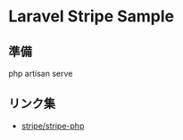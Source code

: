 # Laravel Stripe Sample

## 準備

php artisan serve

## リンク集

- [stripe/stripe-php](https://github.com/stripe/stripe-php)
